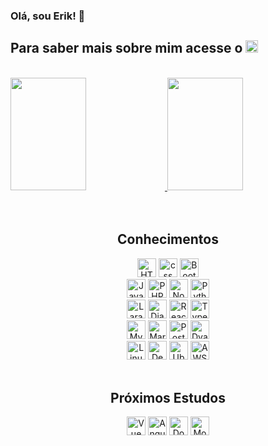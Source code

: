 ### Olá, sou Erik! 👋
      
## Para saber mais sobre mim acesse o <a href="https://www.linkedin.com/in/ErikSVieira/"><img aling="center" alt="linkedin" height="20" src="https://img.shields.io/badge/LinkedIn-0A66C2?style=plastic&logo=linkedin&logoColor=071D49"></a>

<br>

<div class="div1">
   <a href="https://github.com/ErikSVieira">
      <img height="180rem" width="49%" src="https://github-readme-stats.vercel.app/api?username=ErikSVieira&theme=merko&show_icons=true" />
      <img height="180rem" width="49%" src="https://github-readme-stats.vercel.app/api/top-langs/?username=ErikSVieira&layout=compact&langs_count=7&theme=merko" />
   </a>
</div><!--div1-->
  
<div class="div2" align="center">
   <br>

   <div class="div3" style"display: inline_block">
      <br>
      <h2>Conhecimentos</h2>
      <img aling="center" alt="HTML" height="30" src="https://img.shields.io/badge/HTML5-323405?style=for-the-badge&logo=html5&logoColor=E34F26">
      <img aling="center" alt="css" height="30" src="https://img.shields.io/badge/CSS3-071D49?style=for-the-badge&logo=css3&logoColor=1572B6">
      <img aling="center" alt="Bootstrap" height="30" src="https://img.shields.io/badge/Bootstrap-41454A?style=for-the-badge&logo=bootstrap&logoColor=7952B3">
      <br>
      <img aling="center" alt="JavaScript" height="30" src="https://img.shields.io/badge/JavaScript-323330?style=for-the-badge&logo=javascript&logoColor=F7DF1E">
      <img aling="center" alt="PHP" height="30" src="https://img.shields.io/badge/PHP-740BB4?style=for-the-badge&logo=php&logoColor=777BB4">
      <img aling="center" alt="Node.JS" height="30" src="https://img.shields.io/badge/Node.js-004000?style=for-the-badge&logo=node.js&logoColor=339933">
      <img aling="center" alt="Python" height="30" src="https://img.shields.io/badge/Python-092E20?style=for-the-badge&logo=python&logoColor=3776AB">
      <br>
      <img aling="center" alt="Laravel" height="30" src="https://img.shields.io/badge/Laravel-FF2D20?style=for-the-badge&logo=laravel&logoColor=ffffff">
      <img aling="center" alt="Django" height="30" src="https://img.shields.io/badge/Django-3776AB?style=for-the-badge&logo=django&logoColor=092E20">
      <img aling="center" alt="React" height="30" src="https://img.shields.io/badge/React-20232A?style=for-the-badge&logo=react&logoColor=61DAFB">
      <img aling="center" alt="Typescript" height="30" src="https://img.shields.io/badge/Typescript-002FC7?style=for-the-badge&logo=typescript&logoColor=3178C6">
      <br>
      <img aling="center" alt="MySQL" height="30" src="https://img.shields.io/badge/MySQL-4479A1?style=for-the-badge&logo=mysql&logoColor=white">
      <img aling="center" alt="MariaDB" height="30" src="https://img.shields.io/badge/MariaDB-1572B6?style=for-the-badge&logo=mariadb&logoColor=003545">
      <img aling="center" alt="PostgreSQL" height="30" src="https://img.shields.io/badge/PostgreSQL-003545?style=for-the-badge&logo=postgresql&logoColor=4169E1">
      <img aling="center" alt="DyanmoDB" height="30" src="https://img.shields.io/badge/DyanmoDB-4053D6?style=for-the-badge&logo=amazondynamodb&logoColor=000000">
      <br>
      <img aling="center" alt="Linux" height="30" src="https://img.shields.io/badge/Linux-E95420?style=for-the-badge&logo=linux&logoColor=FCC624">
      <img aling="center" alt="Debian" height="30" src="https://img.shields.io/badge/Debian-323405?style=for-the-badge&logo=debian&logoColor=A81D33">
      <img aling="center" alt="Ubuntu" height="30" src="https://img.shields.io/badge/Ubuntu-FCC624?style=for-the-badge&logo=ubuntu&logoColor=E95420">
      <img aling="center" alt="AWS" height="30" src="https://img.shields.io/badge/Amazon_AWS-527FFF?style=for-the-badge&logo=amazon-aws&logoColor=232F3E">

   </div><!--div3-->

   <!-- <div class="div4" style"display: inline_block">
      <br>
      <h2>Estudando no Momento</h2>
   </div>div4 -->

   <div class="div5" style"display: inline_block">
      <br>
      <h2>Próximos Estudos</h2>
      <img aling="center" alt="Vue" height="30" src="https://img.shields.io/badge/Vue.js-35495E?style=for-the-badge&logo=vue.js&logoColor=4FC08D">
      <img aling="center" alt="Angular" height="30" src="https://img.shields.io/badge/Angular-B5319D?style=for-the-badge&logo=angular&logoColor=DD0031">
      <img aling="center" alt="Docker" height="30" src="https://img.shields.io/badge/Docker-6933FF?style=for-the-badge&logo=docker&logoColor=2496ED">
      <img aling="center" alt="MongoDB" height="30" src="https://img.shields.io/badge/MongoDB-DDE072?style=for-the-badge&logo=mongodb&logoColor=47A248">
      <br>
      <br>
   </div><!--div5-->

</div><!--div2-->

<!-- ![Snake animation](https://github.com/ErikSVieira/ErikSVieira/blob/output/github-contribution-grid-snake.svg) -->

<!--
**ErikSVieira/ErikSVieira** is a ✨ _special_ ✨ repository because its `README.md` (this file) appears on your GitHub profile.

Here are some ideas to get you started:

- 🔭 I’m currently working on ...
- 🌱 I’m currently learning ...
- 👯 I’m looking to collaborate on ...
- 🤔 I’m looking for help with ...
- 💬 Ask me about ...
- 📫 How to reach me: ...
- 😄 Pronouns: ...
- ⚡ Fun fact: ...
-->
